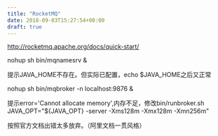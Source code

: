 ```yaml
---
title: "RocketMQ"
date: 2018-09-03T15:27:54+08:00
draft: true
---
```


http://rocketmq.apache.org/docs/quick-start/

nohup sh bin/mqnamesrv &

提示JAVA_HOME不存在。但实际已配置，echo $JAVA_HOME之后又正常

nohup sh bin/mqbroker -n localhost:9876 &

提示error='Cannot allocate memory',内存不足，修改bin/runbroker.sh
JAVA_OPT="${JAVA_OPT} -server -Xms128m -Xmx128m -Xmn256m"

按照官方文档出错太多放弃。（阿里文档一贯风格）